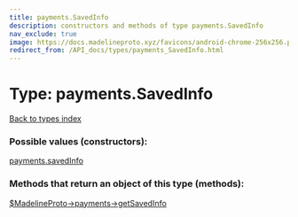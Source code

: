 ```yaml
---
title: payments.SavedInfo
description: constructors and methods of type payments.SavedInfo
nav_exclude: true
image: https://docs.madelineproto.xyz/favicons/android-chrome-256x256.png
redirect_from: /API_docs/types/payments_SavedInfo.html
---
```

# Type: payments.SavedInfo
[Back to types index](index.html)



### Possible values (constructors):

[payments.savedInfo](/API_docs/constructors/payments.savedInfo.html)  



### Methods that return an object of this type (methods):

[$MadelineProto->payments->getSavedInfo](/API_docs/methods/payments.getSavedInfo.html)  



